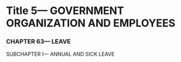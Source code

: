
# Title 5— GOVERNMENT ORGANIZATION AND EMPLOYEES
### CHAPTER 63— LEAVE

SUBCHAPTER I— ANNUAL AND SICK LEAVE
